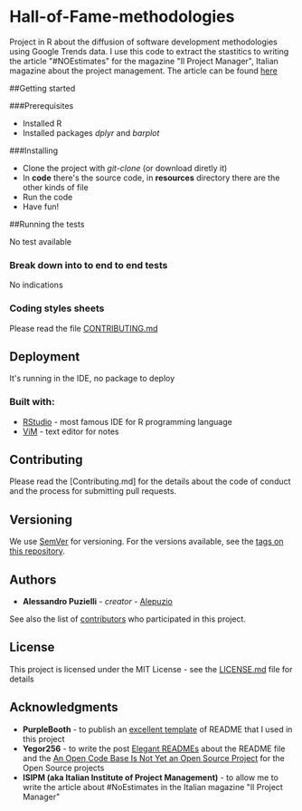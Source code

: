 # Hall-of-Fame-methodologies
Project in R about the diffusion of software development methodologies using Google Trends data.
I use this code to extract the stastitics to writing the article "#NOEstimates" for the magazine "Il Project Manager", Italian magazine about the project management.
The article can be found [here](https://www.francoangeli.it/riviste/SchedaRivista.aspx?IDArticolo=64820&Tipo=Articolo%20PDF&idRivista=162)


##Getting started

###Prerequisites

- Installed R
- Installed packages _dplyr_ and _barplot_

###Installing

- Clone the project with _git-clone_ (or download diretly it)
- In **code** there's the source code, in **resources** directory there are the other kinds of file
- Run the code
- Have fun!


##Running the tests

No test available

### Break down into to end to end tests

No indications

### Coding styles sheets

Please read the file [CONTRIBUTING.md](http://github.com/alepuzio/Hall-of-Fame-methodologies/CONTRIBUTING.md)

## Deployment

It's running in the IDE, no package to deploy

### Built with:

* [RStudio](http://www.rstudio.com) - most famous IDE for R programming language
* [ViM](http://www.vim.org) - text editor for notes

## Contributing

Please read the [Contributing.md] for the details about the code of conduct and the process for submitting pull requests.

## Versioning

We use [SemVer](http://semver.org/) for versioning. For the versions available, see the [tags on this repository](https://github.com/alepuzio/Hall-of-Fame-methodologie/tags). 

## Authors

* **Alessandro Puzielli** - *creator* - [Alepuzio](https://github.com/alepuzio)

See also the list of [contributors](https://github.com/alepuzio/Hall-of-Fame-methodologies/contributors) who participated in this project.

## License

This project is licensed under the MIT License - see the [LICENSE.md](LICENSE.md) file for details

## Acknowledgments

* **PurpleBooth** - to publish an [excellent template](https://gist.github.com/PurpleBooth/109311bb0361f32d87a2) of README that I used in this project 
* **Yegor256** - to write the post [Elegant READMEs](https://www.yegor256.com/2019/04/23/elegant-readme.html) about the README file and the [An Open Code Base Is Not Yet an Open Source Project](https://www.yegor256.com/2018/05/08/open-source-attributes.html) for the Open Source projects
* **ISIPM (aka Italian Institute of Project Management)** - to allow me to write the article about #NoEstimates in the Italian magazine "Il Project Manager" 


